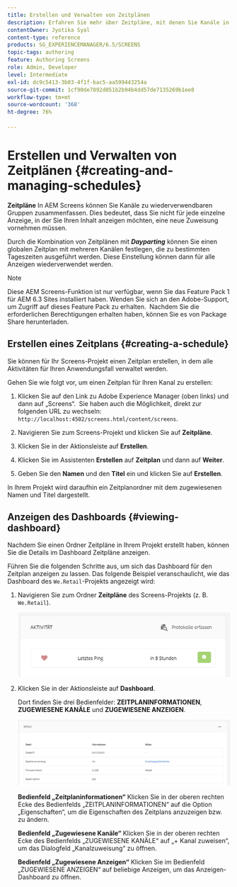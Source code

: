 ```yaml
---
title: Erstellen und Verwalten von Zeitplänen
description: Erfahren Sie mehr über Zeitpläne, mit denen Sie Kanäle in wiederverwendbare Gruppen organisieren können, sodass Sie ihre Zuweisung nicht einzeln wiederholen müssen.
contentOwner: Jyotika Syal
content-type: reference
products: SG_EXPERIENCEMANAGER/6.5/SCREENS
topic-tags: authoring
feature: Authoring Screens
role: Admin, Developer
level: Intermediate
exl-id: dc9c5413-3b03-4f1f-bac5-aa599443254a
source-git-commit: 1cf90de7892d051b2b94b4dd57de7135269b1ee8
workflow-type: tm+mt
source-wordcount: '368'
ht-degree: 76%

---
```


# Erstellen und Verwalten von Zeitplänen {#creating-and-managing-schedules}

**Zeitpläne** In AEM Screens können Sie Kanäle zu wiederverwendbaren Gruppen zusammenfassen. Dies bedeutet, dass Sie nicht für jede einzelne Anzeige, in der Sie Ihren Inhalt anzeigen möchten, eine neue Zuweisung vornehmen müssen.

Durch die Kombination von Zeitplänen mit ***Dayparting*** können Sie einen globalen Zeitplan mit mehreren Kanälen festlegen, die zu bestimmten Tageszeiten ausgeführt werden. Diese Einstellung können dann für alle Anzeigen wiederverwendet werden.

>[!NOTE]
>
>Diese AEM Screens-Funktion ist nur verfügbar, wenn Sie das Feature Pack 1 für AEM 6.3 Sites installiert haben. Wenden Sie sich an den Adobe-Support, um Zugriff auf dieses Feature Pack zu erhalten.  Nachdem Sie die erforderlichen Berechtigungen erhalten haben, können Sie es von Package Share herunterladen.

## Erstellen eines Zeitplans {#creating-a-schedule}

Sie können für Ihr Screens-Projekt einen Zeitplan erstellen, in dem alle Aktivitäten für Ihren Anwendungsfall verwaltet werden.

Gehen Sie wie folgt vor, um einen Zeitplan für Ihren Kanal zu erstellen:

1. Klicken Sie auf den Link zu Adobe Experience Manager (oben links) und dann auf „Screens“.  Sie haben auch die Möglichkeit, direkt zur folgenden URL zu wechseln: `http://localhost:4502/screens.html/content/screens`.
1. Navigieren Sie zum Screens-Projekt und klicken Sie auf **Zeitpläne**.
1. Klicken Sie in der Aktionsleiste auf **Erstellen**.
1. Klicken Sie im Assistenten **Erstellen** auf **Zeitplan** und dann auf **Weiter**.

1. Geben Sie den **Namen** und den **Titel** ein und klicken Sie auf **Erstellen**.

In Ihrem Projekt wird daraufhin ein Zeitplanordner mit dem zugewiesenen Namen und Titel dargestellt.


## Anzeigen des Dashboards {#viewing-dashboard}

Nachdem Sie einen Ordner Zeitpläne in Ihrem Projekt erstellt haben, können Sie die Details im Dashboard Zeitpläne anzeigen.

Führen Sie die folgenden Schritte aus, um sich das Dashboard für den Zeitplan anzeigen zu lassen. Das folgende Beispiel veranschaulicht, wie das Dashboard des `We.Retail`-Projekts angezeigt wird:

1. Navigieren Sie zum Ordner **Zeitpläne** des Screens-Projekts (z. B. `We.Retail`).

   ![chlimage_1](assets/chlimage_1.png)

1. Klicken Sie in der Aktionsleiste auf **Dashboard**.

   Dort finden Sie drei Bedienfelder: **ZEITPLANINFORMATIONEN**, **ZUGEWIESENE KANÄLE** und **ZUGEWIESENE ANZEIGEN**.

   ![chlimage_1-1](assets/chlimage_1-1.png)

   **Bedienfeld „Zeitplaninformationen“** Klicken Sie in der oberen rechten Ecke des Bedienfelds „ZEITPLANINFORMATIONEN“ auf die Option „Eigenschaften“, um die Eigenschaften des Zeitplans anzuzeigen bzw. zu ändern.

   **Bedienfeld „Zugewiesene Kanäle“** Klicken Sie in der oberen rechten Ecke des Bedienfelds „ZUGEWIESENE KANÄLE“ auf „+ Kanal zuweisen“, um das Dialogfeld „Kanalzuweisung“ zu öffnen.

   **Bedienfeld „Zugewiesene Anzeigen“** Klicken Sie im Bedienfeld „ZUGEWIESENE ANZEIGEN“ auf beliebige Anzeigen, um das Anzeigen-Dashboard zu öffnen.
